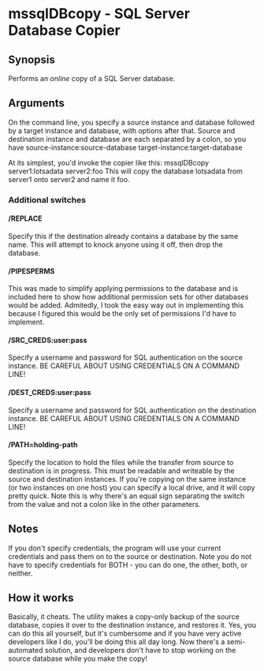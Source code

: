 ﻿# mssqlDBcopy - SQL Server Database Copier


## Synopsis
Performs an *online* copy of a SQL Server database.

## Arguments
On the command line, you specify a source instance and database followed by a target instance and database, with options after that.  Source and destination instance and database are each separated by a colon, so you have source-instance:source-database target-instance:target-database

At its simplest, you'd invoke the copier like this:
	mssqlDBcopy server1:lotsadata server2:foo
This will copy the database lotsadata from server1 onto server2 and name it foo.

### Additional switches
#### /REPLACE
Specify this if the destination already contains a database by the same name.  This will attempt to knock anyone using it off, then drop the database.

#### /PIPESPERMS
This was made to simplify applying permissions to the database and is included here to show how additional permission sets for other databases would be added.  Admitedly, I took the easy way out in implementing this because I figured this would be the only set of permissions I'd have to implement.

#### /SRC_CREDS:user:pass
Specify a username and password for SQL authentication on the source instance.  BE CAREFUL ABOUT USING CREDENTIALS ON A COMMAND LINE!

#### /DEST_CREDS:user:pass
Specify a username and password for SQL authentication on the destination instance.  BE CAREFUL ABOUT USING CREDENTIALS ON A COMMAND LINE!

#### /PATH=holding-path
Specify the location to hold the files while the transfer from source to destination is in progress.  This must be readable and writeable by the source and destination instances.  If you're copying on the same instance (or two instances on one host) you can specify a local drive, and it will copy pretty quick.  Note this is why there's an equal sign separating the switch from the value and not a colon like in the other parameters.

## Notes
If you don't specify credentials, the program will use your current credentials and pass them on to the source or destination.  Note you do not have to specify credentials for BOTH - you can do one, the other, both, or neither.

## How it works
Basically, it cheats.  The utility makes a copy-only backup of the source database, copies it over to the destination instance, and restores it.  Yes, you can do this all yourself, but it's cumbersome and if you have very active developers like I do, you'll be doing this all day long.  Now there's a semi-automated solution, and developers don't have to stop working on the source database while you make the copy!